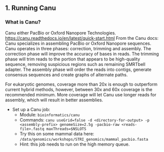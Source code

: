 ## 1. Running Canu

### What is Canu?

Canu either PacBio or Oxford Nanopore Technologies. https://canu.readthedocs.io/en/latest/quick-start.html
From the Canu docs: Canu specializes in assembling PacBio or Oxford Nanopore sequences. Canu operates in three phases: correction, trimming and assembly. The correction phase will improve the accuracy of bases in reads. The trimming phase will trim reads to the portion that appears to be high-quality sequence, removing suspicious regions such as remaining SMRTbell adapter. The assembly phase will order the reads into contigs, generate consensus sequences and create graphs of alternate paths.

For eukaryotic genomes, coverage more than 20x is enough to outperform current hybrid methods, however, between 30x and 60x coverage is the recommended minimum. More coverage will let Canu use longer reads for assembly, which will result in better assemblies.

* Set up a Canu job:
	+ Module: ```bioinformatics/canu```
	+ Commands: ```canu useGrid=false -d <directory-for-output> -p <assembly-prefix> genomeSize=2.5g -pacbio-raw <reads-file>.fastq maxThreads=$NSLOTS```
	+ Try this on some mammal data here: ```/data/genomics/workshops/STRI_genomics/mammal_pacbio.fasta``` 
    + Hint: this job needs to run on the high memory queue. 
